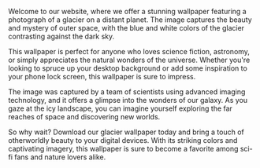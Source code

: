 <!--
Write me content for website with wallpaper "A photograph of a glacier on a distant planet, with the blue and white colors contrasting against the dark sky."
-->

<!--font:"Open Sans"-->

Welcome to our website, where we offer a stunning wallpaper featuring a photograph of a glacier on a distant planet. The image captures the beauty and mystery of outer space, with the blue and white colors of the glacier contrasting against the dark sky.

This wallpaper is perfect for anyone who loves science fiction, astronomy, or simply appreciates the natural wonders of the universe. Whether you're looking to spruce up your desktop background or add some inspiration to your phone lock screen, this wallpaper is sure to impress.

The image was captured by a team of scientists using advanced imaging technology, and it offers a glimpse into the wonders of our galaxy. As you gaze at the icy landscape, you can imagine yourself exploring the far reaches of space and discovering new worlds.

So why wait? Download our glacier wallpaper today and bring a touch of otherworldly beauty to your digital devices. With its striking colors and captivating imagery, this wallpaper is sure to become a favorite among sci-fi fans and nature lovers alike.
